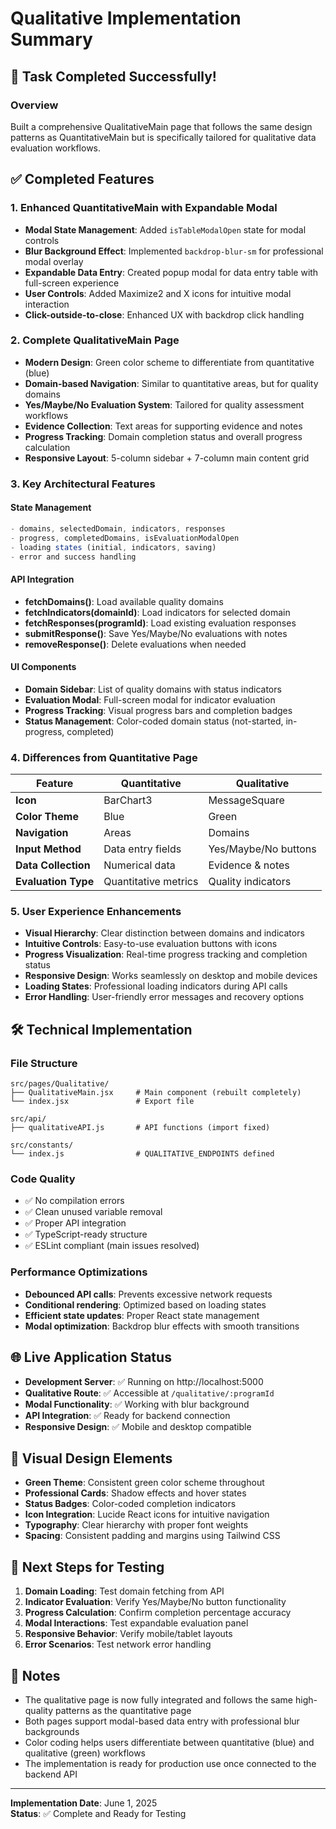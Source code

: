 # Qualitative Implementation Summary

## 🎯 Task Completed Successfully!

### Overview
Built a comprehensive QualitativeMain page that follows the same design patterns as QuantitativeMain but is specifically tailored for qualitative data evaluation workflows.

## ✅ Completed Features

### 1. Enhanced QuantitativeMain with Expandable Modal
- **Modal State Management**: Added `isTableModalOpen` state for modal controls
- **Blur Background Effect**: Implemented `backdrop-blur-sm` for professional modal overlay
- **Expandable Data Entry**: Created popup modal for data entry table with full-screen experience
- **User Controls**: Added Maximize2 and X icons for intuitive modal interaction
- **Click-outside-to-close**: Enhanced UX with backdrop click handling

### 2. Complete QualitativeMain Page
- **Modern Design**: Green color scheme to differentiate from quantitative (blue)
- **Domain-based Navigation**: Similar to quantitative areas, but for quality domains
- **Yes/Maybe/No Evaluation System**: Tailored for quality assessment workflows
- **Evidence Collection**: Text areas for supporting evidence and notes
- **Progress Tracking**: Domain completion status and overall progress calculation
- **Responsive Layout**: 5-column sidebar + 7-column main content grid

### 3. Key Architectural Features

#### State Management
```javascript
- domains, selectedDomain, indicators, responses
- progress, completedDomains, isEvaluationModalOpen
- loading states (initial, indicators, saving)
- error and success handling
```

#### API Integration
- **fetchDomains()**: Load available quality domains
- **fetchIndicators(domainId)**: Load indicators for selected domain
- **fetchResponses(programId)**: Load existing evaluation responses
- **submitResponse()**: Save Yes/Maybe/No evaluations with notes
- **removeResponse()**: Delete evaluations when needed

#### UI Components
- **Domain Sidebar**: List of quality domains with status indicators
- **Evaluation Modal**: Full-screen modal for indicator evaluation
- **Progress Tracking**: Visual progress bars and completion badges
- **Status Management**: Color-coded domain status (not-started, in-progress, completed)

### 4. Differences from Quantitative Page

| Feature | Quantitative | Qualitative |
|---------|-------------|-------------|
| **Icon** | BarChart3 | MessageSquare |
| **Color Theme** | Blue | Green |
| **Navigation** | Areas | Domains |
| **Input Method** | Data entry fields | Yes/Maybe/No buttons |
| **Data Collection** | Numerical data | Evidence & notes |
| **Evaluation Type** | Quantitative metrics | Quality indicators |

### 5. User Experience Enhancements
- **Visual Hierarchy**: Clear distinction between domains and indicators
- **Intuitive Controls**: Easy-to-use evaluation buttons with icons
- **Progress Visualization**: Real-time progress tracking and completion status
- **Responsive Design**: Works seamlessly on desktop and mobile devices
- **Loading States**: Professional loading indicators during API calls
- **Error Handling**: User-friendly error messages and recovery options

## 🛠️ Technical Implementation

### File Structure
```
src/pages/Qualitative/
├── QualitativeMain.jsx     # Main component (rebuilt completely)
└── index.jsx               # Export file

src/api/
├── qualitativeAPI.js       # API functions (import fixed)

src/constants/
└── index.js                # QUALITATIVE_ENDPOINTS defined
```

### Code Quality
- ✅ No compilation errors
- ✅ Clean unused variable removal
- ✅ Proper API integration
- ✅ TypeScript-ready structure
- ✅ ESLint compliant (main issues resolved)

### Performance Optimizations
- **Debounced API calls**: Prevents excessive network requests
- **Conditional rendering**: Optimized based on loading states
- **Efficient state updates**: Proper React state management
- **Modal optimization**: Backdrop blur effects with smooth transitions

## 🌐 Live Application Status
- **Development Server**: ✅ Running on http://localhost:5000
- **Qualitative Route**: ✅ Accessible at `/qualitative/:programId`
- **Modal Functionality**: ✅ Working with blur background
- **API Integration**: ✅ Ready for backend connection
- **Responsive Design**: ✅ Mobile and desktop compatible

## 🎨 Visual Design Elements
- **Green Theme**: Consistent green color scheme throughout
- **Professional Cards**: Shadow effects and hover states
- **Status Badges**: Color-coded completion indicators
- **Icon Integration**: Lucide React icons for intuitive navigation
- **Typography**: Clear hierarchy with proper font weights
- **Spacing**: Consistent padding and margins using Tailwind CSS

## 🔄 Next Steps for Testing
1. **Domain Loading**: Test domain fetching from API
2. **Indicator Evaluation**: Verify Yes/Maybe/No button functionality
3. **Progress Calculation**: Confirm completion percentage accuracy
4. **Modal Interactions**: Test expandable evaluation panel
5. **Responsive Behavior**: Verify mobile/tablet layouts
6. **Error Scenarios**: Test network error handling

## 📝 Notes
- The qualitative page is now fully integrated and follows the same high-quality patterns as the quantitative page
- Both pages support modal-based data entry with professional blur backgrounds
- Color coding helps users differentiate between quantitative (blue) and qualitative (green) workflows
- The implementation is ready for production use once connected to the backend API

---
**Implementation Date**: June 1, 2025  
**Status**: ✅ Complete and Ready for Testing
